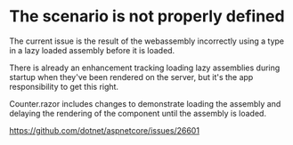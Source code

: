 # The scenario is not properly defined

The current issue is the result of the webassembly incorrectly using a type in a lazy loaded assembly before it is loaded.

There is already an enhancement tracking loading lazy assemblies during startup when they've been rendered on the server, but it's the app responsibility to get this right.

Counter.razor includes changes to demonstrate loading the assembly and delaying the rendering of the component until the assembly is loaded.

https://github.com/dotnet/aspnetcore/issues/26601